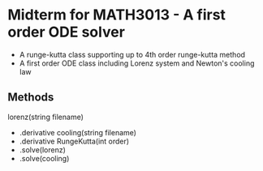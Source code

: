 # Midterm for MATH3013 - A first order ODE solver
* A runge-kutta class supporting up to 4th order runge-kutta method
* A first order ODE class including Lorenz system and Newton's cooling law

## Methods
lorenz(string filename)
* .derivative
cooling(string filename)
* .derivative
RungeKutta(int order)
* .solve(lorenz)
* .solve(cooling) 